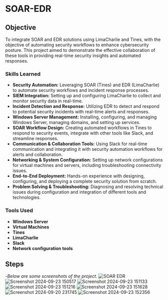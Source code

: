 # SOAR-EDR

## Objective

To integrate SOAR and EDR solutions using LimaCharlie and Tines, with the objective of automating security workflows to enhance cybersecurity posture. This project aimed to demonstrate the effective collaboration of these tools in providing real-time security insights and automated responses.

### Skills Learned
- **Security Automation:** Leveraging SOAR (Tines) and EDR (LimaCharlie) to automate security workflows and incident response processes.
- **SIEM Integration:** Setting up and configuring LimaCharlie to collect and monitor security data in real-time.
- **Incident Detection and Response:** Utilizing EDR to detect and respond to potential security incidents with real-time alerts and responses.
- **Windows Server Management:** Installing, configuring, and managing Windows Server, managing domains, and setting up services.
- **SOAR Workflow Design:** Creating automated workflows in Tines to respond to security events, integrate with other tools like Slack, and streamline responses.
- **Communication & Collaboration Tools:** Using Slack for real-time communication and integrating it with security automation workflows for alerts and collaboration.
- **Networking & System Configuration:** Setting up network configurations for virtual machines and servers, including troubleshooting connectivity issues.
- **End-to-End Deployment:** Hands-on experience with designing, configuring, and deploying a complete security solution from scratch.
- **Problem Solving & Troubleshooting:** Diagnosing and resolving technical issues during configuration and integration of different tools and technologies.

### Tools Used
- **Windows Server**
- **Virtual Machines**
- **Tines**
- **LimaCharlie**
- **Slack**
- **Network configuration tools**

## Steps
-*Below are some screenshots of the project.* 
![SOAR EDR](https://github.com/user-attachments/assets/f3248598-53f4-4c87-838b-59fd16b19dfe)
![Screenshot 2024-09-23 150517](https://github.com/user-attachments/assets/87dac059-2da8-41b8-83dc-db928b415f54)
![Screenshot 2024-09-23 151133](https://github.com/user-attachments/assets/422b9749-e704-4ffe-b51a-28e136b671ef)
![Screenshot 2024-09-23 151216](https://github.com/user-attachments/assets/47121ee1-6686-4afe-8c4d-5a0cb84d685b)
![Screenshot 2024-09-23 151628](https://github.com/user-attachments/assets/f177f59e-241a-4d8c-b7d5-bf651bb2cf98)
![Screenshot 2024-09-20 231745](https://github.com/user-attachments/assets/f7b69a14-76c3-4036-baed-356367a06c62)
![Screenshot 2024-09-23 152356](https://github.com/user-attachments/assets/764483a0-6e37-4f42-972c-483bebf32f13)


